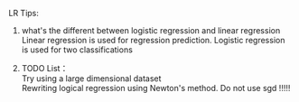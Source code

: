 LR Tips:
1. what's the different between logistic regression and linear regression    
Linear regression is used for regression prediction. Logistic regression is used for two classifications      
       
2. TODO List：     
Try using a large dimensional dataset       
Rewriting logical regression using Newton's method. Do not use sgd !!!!!
